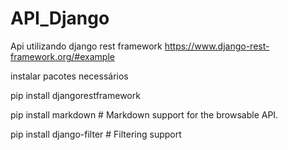 # API_Django
Api utilizando django rest framework
https://www.django-rest-framework.org/#example

instalar pacotes necessários 

pip install djangorestframework

pip install markdown       # Markdown support for the browsable API.

pip install django-filter  # Filtering support


